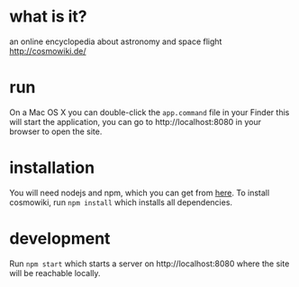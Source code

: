 # what is it?
an online encyclopedia about astronomy and space flight
http://cosmowiki.de/

# run

On a Mac OS X you can double-click the `app.command` file in your Finder
this will start the application, you can go to http://localhost:8080
in your browser to open the site.

# installation

You will need nodejs and npm, which you can get from [here][1].
To install cosmowiki, run `npm install` which installs all dependencies.

# development

Run `npm start` which starts a server on http://localhost:8080
where the site will be reachable locally.


[1]: https://nodejs.org